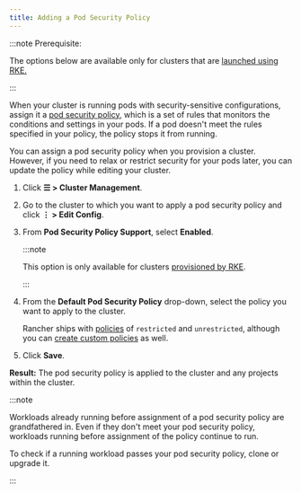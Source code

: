 ```yaml
---
title: Adding a Pod Security Policy
---
```


<head>
  <link rel="canonical" href="https://ranchermanager.docs.rancher.com/how-to-guides/new-user-guides/manage-clusters/add-a-pod-security-policy"/>
</head>

:::note Prerequisite:

The options below are available only for clusters that are [launched using RKE.](../launch-kubernetes-with-rancher/launch-kubernetes-with-rancher.md)

:::

When your cluster is running pods with security-sensitive configurations, assign it a [pod security policy](../authentication-permissions-and-global-configuration/create-pod-security-policies.md), which is a set of rules that monitors the conditions and settings in your pods. If a pod doesn't meet the rules specified in your policy, the policy stops it from running.

You can assign a pod security policy when you provision a cluster. However, if you need to relax or restrict security for your pods later, you can update the policy while editing your cluster.

1. Click **☰ > Cluster Management**.
1. Go to the cluster to which you want to apply a pod security policy and click **⋮ > Edit Config**.
1. From **Pod Security Policy Support**, select **Enabled**.

    :::note

    This option is only available for clusters [provisioned by RKE](../launch-kubernetes-with-rancher/launch-kubernetes-with-rancher.md).

    :::

4. From the **Default Pod Security Policy** drop-down, select the policy you want to apply to the cluster.

    Rancher ships with [policies](../authentication-permissions-and-global-configuration/create-pod-security-policies.md#default-psps) of `restricted` and `unrestricted`, although you can [create custom policies](../authentication-permissions-and-global-configuration/create-pod-security-policies.md#creating-psps) as well.

5. Click **Save**.

**Result:** The pod security policy is applied to the cluster and any projects within the cluster.

:::note

Workloads already running before assignment of a pod security policy are grandfathered in. Even if they don't meet your pod security policy, workloads running before assignment of the policy continue to run.

To check if a running workload passes your pod security policy, clone or upgrade it.

:::